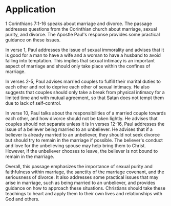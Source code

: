 # Application

1 Corinthians 7:1-16 speaks about marriage and divorce. The passage addresses questions from the Corinthian church about marriage, sexual purity, and divorce. The Apostle Paul's response provides some practical guidance on these issues.

In verse 1, Paul addresses the issue of sexual immorality and advises that it is good for a man to have a wife and a woman to have a husband to avoid falling into temptation. This implies that sexual intimacy is an important aspect of marriage and should only take place within the confines of marriage.

In verses 2-5, Paul advises married couples to fulfill their marital duties to each other and not to deprive each other of sexual intimacy. He also suggests that couples should only take a break from physical intimacy for a limited time and with mutual agreement, so that Satan does not tempt them due to lack of self-control.

In verse 10, Paul talks about the responsibilities of a married couple towards each other, and how divorce should not be taken lightly. He advises that couples should not separate unless it is In verses 12-16, Paul addresses the issue of a believer being married to an unbeliever. He advises that if a believer is already married to an unbeliever, they should not seek divorce but should try to remain in the marriage if possible. The believer's conduct and love for the unbelieving spouse may help bring them to Christ. However, if the unbeliever chooses to leave, the believer is not bound to remain in the marriage.

Overall, this passage emphasizes the importance of sexual purity and faithfulness within marriage, the sanctity of the marriage covenant, and the seriousness of divorce. It also addresses some practical issues that may arise in marriage, such as being married to an unbeliever, and provides guidance on how to approach these situations. Christians should take these teachings to heart and apply them to their own lives and relationships with God and others.

